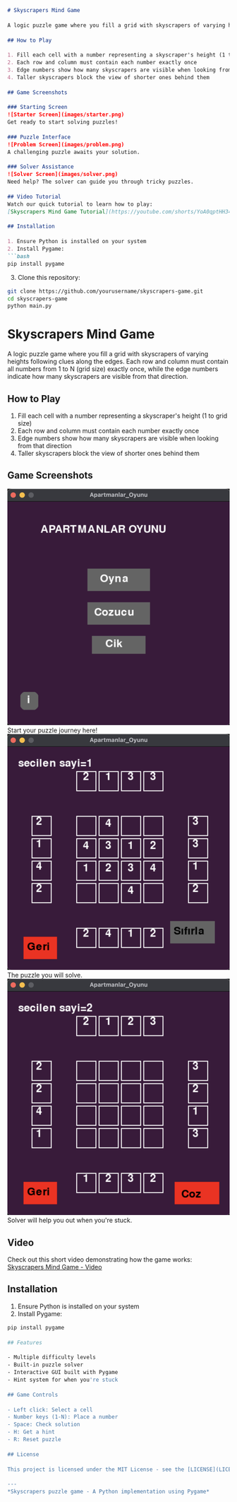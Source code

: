 ```markdown
# Skyscrapers Mind Game

A logic puzzle game where you fill a grid with skyscrapers of varying heights following clues along the edges. Each row and column must contain all numbers from 1 to N (grid size) exactly once, while the edge numbers indicate how many skyscrapers are visible from that direction.

## How to Play

1. Fill each cell with a number representing a skyscraper's height (1 to grid size)
2. Each row and column must contain each number exactly once
3. Edge numbers show how many skyscrapers are visible when looking from that direction
4. Taller skyscrapers block the view of shorter ones behind them

## Game Screenshots

### Starting Screen
![Starter Screen](images/starter.png)
Get ready to start solving puzzles!

### Puzzle Interface
![Problem Screen](images/problem.png)
A challenging puzzle awaits your solution.

### Solver Assistance
![Solver Screen](images/solver.png)
Need help? The solver can guide you through tricky puzzles.

## Video Tutorial
Watch our quick tutorial to learn how to play:  
[Skyscrapers Mind Game Tutorial](https://youtube.com/shorts/YoA0qptHH34)

## Installation

1. Ensure Python is installed on your system
2. Install Pygame:
```bash
pip install pygame
```
3. Clone this repository:
```bash
git clone https://github.com/yourusername/skyscrapers-game.git
cd skyscrapers-game
python main.py
```

# Skyscrapers Mind Game

A logic puzzle game where you fill a grid with skyscrapers of varying heights following clues along the edges. Each row and column must contain all numbers from 1 to N (grid size) exactly once, while the edge numbers indicate how many skyscrapers are visible from that direction.

## How to Play

1. Fill each cell with a number representing a skyscraper's height (1 to grid size)
2. Each row and column must contain each number exactly once
3. Edge numbers show how many skyscrapers are visible when looking from that direction
4. Taller skyscrapers block the view of shorter ones behind them

## Game Screenshots
![Starter Image](images/starter.png)
Start your puzzle journey here!
![Problem Image](images/problem.png)
The puzzle you will solve.
![Solver Image](images/solver.png)
Solver will help you out when you're stuck.

## Video
Check out this short video demonstrating how the game works:
[Skyscrapers Mind Game - Video](https://youtube.com/shorts/YoA0qptHH34)

## Installation

1. Ensure Python is installed on your system
2. Install Pygame:
```bash
pip install pygame

## Features

- Multiple difficulty levels
- Built-in puzzle solver
- Interactive GUI built with Pygame
- Hint system for when you're stuck

## Game Controls

- Left click: Select a cell
- Number keys (1-N): Place a number
- Space: Check solution
- H: Get a hint
- R: Reset puzzle

## License

This project is licensed under the MIT License - see the [LICENSE](LICENSE) file for details.

---
*Skyscrapers puzzle game - A Python implementation using Pygame*
```
